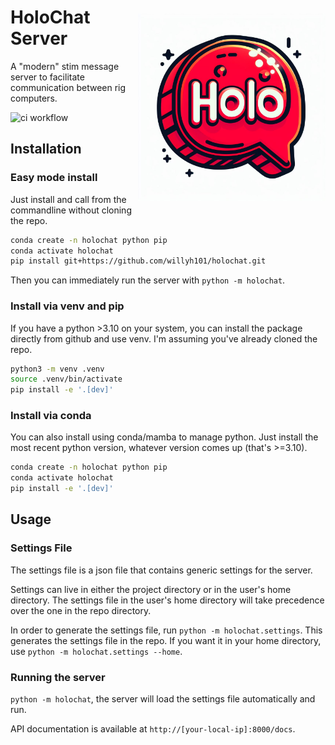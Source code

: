 <img src="logo/logo1.jpg" width="300" title="holochat logo" alt="holochat logo" align="right" vspace = "50">

# HoloChat Server


A "modern" stim message server to facilitate communication between rig computers. 

![ci workflow](https://github.com/willyh101/holochat/actions/workflows/main.yml/badge.svg)

## Installation

### Easy mode install

Just install and call from the commandline without cloning the repo.

```bash
conda create -n holochat python pip
conda activate holochat
pip install git+https://github.com/willyh101/holochat.git
```

Then you can immediately run the server with `python -m holochat`.


### Install via venv and pip

If you have a python >3.10 on your system, you can install the package directly from github and use venv. I'm assuming you've already cloned the repo.
    
```bash
python3 -m venv .venv
source .venv/bin/activate
pip install -e '.[dev]'
```

### Install via conda

You can also install using conda/mamba to manage python. Just install the most recent python version, whatever version comes up (that's >=3.10).

```bash
conda create -n holochat python pip
conda activate holochat
pip install -e '.[dev]'
```

## Usage

### Settings File

The settings file is a json file that contains generic settings for the server.

Settings can live in either the project directory or in the user's home directory. The settings file in the user's home directory will take precedence over the one in the repo directory.

In order to generate the settings file, run `python -m holochat.settings`. This generates the settings file in the repo. If you want it in your home directory, use `python -m holochat.settings --home`.

### Running the server

`python -m holochat`, the server will load the settings file automatically and run.

API documentation is available at `http://[your-local-ip]:8000/docs`.
